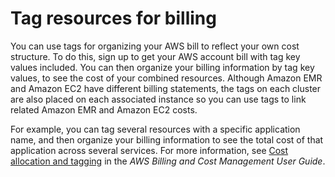 # Tag resources for billing<a name="emr-plan-tags-billing"></a>

You can use tags for organizing your AWS bill to reflect your own cost structure\. To do this, sign up to get your AWS account bill with tag key values included\. You can then organize your billing information by tag key values, to see the cost of your combined resources\. Although Amazon EMR and Amazon EC2 have different billing statements, the tags on each cluster are also placed on each associated instance so you can use tags to link related Amazon EMR and Amazon EC2 costs\.

For example, you can tag several resources with a specific application name, and then organize your billing information to see the total cost of that application across several services\. For more information, see [Cost allocation and tagging](https://docs.aws.amazon.com/awsaccountbilling/latest/aboutv2/allocation.html) in the *AWS Billing and Cost Management User Guide*\. 